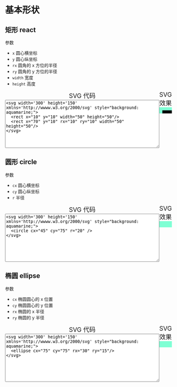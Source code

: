 # 基本形状

## 矩形 react

参数
- `x` 圆心横坐标
- `y` 圆心纵坐标
- `rx` 圆角的 x 方位的半径
- `ry` 圆角的 y 方位的半径
- `width` 宽度
- `height` 高度


<div style="display: flex; flex-flow: row nowrap;">
<div style="font-size: 20px;text-align: center;">
<div>SVG 代码</div>
<textarea cols="60" rows="10">
<svg width='300' height='150' xmlns='http://wwww.w3.org/2000/svg' style="background: aquamarine;">
  <rect x="10" y="10" width="50" height="50"/>
  <rect x="70" y="10" rx="10" ry="10" width="50" height="50"/>
</svg>
</textarea>

</div>
<div style="font-size: 20px;text-align: center;">
<div>SVG 效果</div>
<div>
  <svg width='300' height='150' xmlns='http://wwww.w3.org/2000/svg' style="background: aquamarine;">
    <rect x="10" y="10" width="50" height="50"/>
    <rect x="70" y="10" rx="10" ry="10" width="50" height="50"/>
  </svg>
</div>
</div>
</div>

## 圆形 circle

参数
- `cx` 圆心横坐标
- `cy` 圆心纵坐标
- `r` 半径

<div style="display: flex; flex-flow: row nowrap;">
<div style="font-size: 20px;text-align: center;">
<div>SVG 代码</div>
<textarea cols="60" rows="10">
<svg width='300' height='150' xmlns='http://wwww.w3.org/2000/svg' style="background: aquamarine;">
  <circle cx="45" cy="75" r="20" />
</svg>
</textarea>
</div>
<div style="font-size: 20px;text-align: center;">
<div>SVG 效果</div>
<div>
  <svg width='300' height='150' xmlns='http://wwww.w3.org/2000/svg' style="background: aquamarine;">
    <circle cx="45" cy="75" r="30" />
  </svg>
</div>
</div>
</div>

## 椭圆 ellipse

参数
- `cx` 椭圆圆心的 x 位置
- `cy` 椭圆圆心的 y 位置
- `rx` 椭圆的 x 半径
- `ry` 椭圆的 y 半径

<div style="display: flex; flex-flow: row nowrap;">
<div style="font-size: 20px;text-align: center;">
<div>SVG 代码</div>
<textarea cols="60" rows="10">
<svg width='300' height='150' xmlns='http://wwww.w3.org/2000/svg' style="background: aquamarine;">
  <ellipse cx="75" cy="75" rx="30" ry="15"/>
</svg>
</textarea>
</div>
<div style="font-size: 20px;text-align: center;">
<div>SVG 效果</div>
<div>
  <svg width='300' height='150' xmlns='http://wwww.w3.org/2000/svg' style="background: aquamarine;">
    <ellipse cx="75" cy="75" rx="30" ry="15"/>
  </svg>
</div>
</div>
</div>